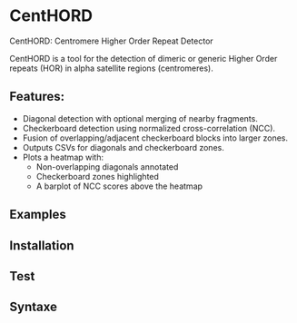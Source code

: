 # CentHORD

CentHORD: Centromere Higher Order Repeat Detector

CentHORD is a tool for the detection of dimeric or generic Higher Order repeats (HOR)  in alpha satellite regions (centromeres).

## Features:
- Diagonal detection with optional merging of nearby fragments.
- Checkerboard detection using normalized cross-correlation (NCC).
- Fusion of overlapping/adjacent checkerboard blocks into larger zones.
- Outputs CSVs for diagonals and checkerboard zones.
- Plots a heatmap with:
    - Non-overlapping diagonals annotated
    - Checkerboard zones highlighted
    - A barplot of NCC scores above the heatmap

## Examples


## Installation


## Test




## Syntaxe




